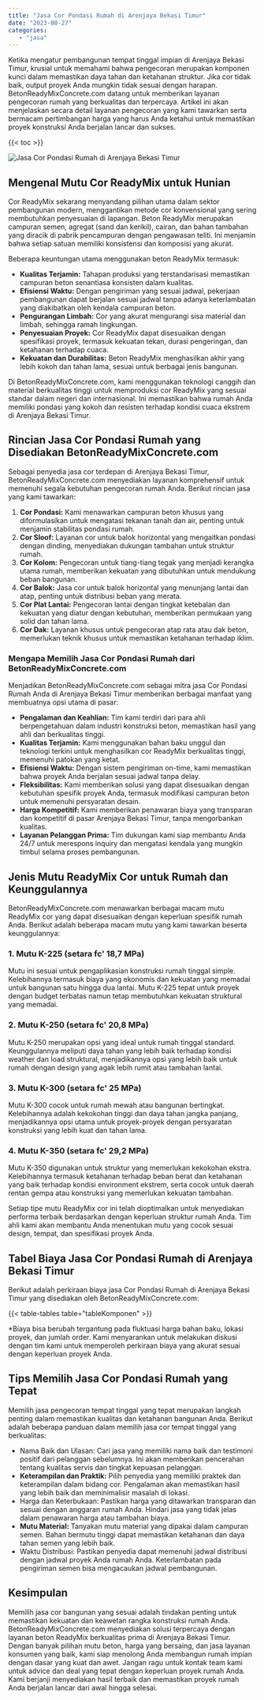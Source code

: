```yaml
---
title: "Jasa Cor Pondasi Rumah di Arenjaya Bekasi Timur"
date: "2023-08-27"
categories: 
   - "jasa"
---
```


Ketika mengatur pembangunan tempat tinggal impian di Arenjaya Bekasi Timur, krusial untuk memahami bahwa pengecoran merupakan komponen kunci dalam memastikan daya tahan dan ketahanan struktur. Jika cor tidak baik, output proyek Anda mungkin tidak sesuai dengan harapan. BetonReadyMixConcrete.com datang untuk memberikan layanan pengecoran rumah yang berkualitas dan terpercaya. Artikel ini akan menjelaskan secara detail layanan pengecoran yang kami tawarkan serta bermacam pertimbangan harga yang harus Anda ketahui untuk memastikan proyek konstruksi Anda berjalan lancar dan sukses.

{{< toc >}}

![Jasa Cor Pondasi Rumah di Arenjaya Bekasi Timur](https://betoncor8.github.io/cor/harga-beton-readymix-concrete%20(33).png)

## Mengenal Mutu Cor ReadyMix untuk Hunian

Cor ReadyMix sekarang menyandang pilihan utama dalam sektor pembangunan modern, menggantikan metode cor konvensional yang sering membutuhkan penyesuaian di lapangan. Beton ReadyMix merupakan campuran semen, agregat (sand dan kerikil), cairan, dan bahan tambahan yang diracik di pabrik pencampuran dengan pengawasan teliti. Ini menjamin bahwa setiap satuan memiliki konsistensi dan komposisi yang akurat.

Beberapa keuntungan utama menggunakan beton ReadyMix termasuk:

- **Kualitas Terjamin:** Tahapan produksi yang terstandarisasi memastikan campuran beton senantiasa konsisten dalam kualitas.
- **Efisiensi Waktu:** Dengan pengiriman yang sesuai jadwal, pekerjaan pembangunan dapat berjalan sesuai jadwal tanpa adanya keterlambatan yang diakibatkan oleh kendala campuran beton.
- **Pengurangan Limbah:** Cor yang akurat mengurangi sisa material dan limbah, sehingga ramah lingkungan.
- **Penyesuaian Proyek:** Cor ReadyMix dapat disesuaikan dengan spesifikasi proyek, termasuk kekuatan tekan, durasi pengeringan, dan ketahanan terhadap cuaca.
- **Kekuatan dan Durabilitas:** Beton ReadyMix menghasilkan akhir yang lebih kokoh dan tahan lama, sesuai untuk berbagai jenis bangunan.

Di BetonReadyMixConcrete.com, kami menggunakan teknologi canggih dan material berkualitas tinggi untuk memproduksi cor ReadyMix yang sesuai standar dalam negeri dan internasional. Ini memastikan bahwa rumah Anda memiliki pondasi yang kokoh dan resisten terhadap kondisi cuaca ekstrem di Arenjaya Bekasi Timur.

## Rincian Jasa Cor Pondasi Rumah yang Disediakan BetonReadyMixConcrete.com

Sebagai penyedia jasa cor terdepan di Arenjaya Bekasi Timur, BetonReadyMixConcrete.com menyediakan layanan komprehensif untuk memenuhi segala kebutuhan pengecoran rumah Anda. Berikut rincian jasa yang kami tawarkan:

1. **Cor Pondasi:** Kami menawarkan campuran beton khusus yang diformulasikan untuk mengatasi tekanan tanah dan air, penting untuk menjamin stabilitas pondasi rumah.
2. **Cor Sloof:** Layanan cor untuk balok horizontal yang mengaitkan pondasi dengan dinding, menyediakan dukungan tambahan untuk struktur rumah.
3. **Cor Kolom:** Pengecoran untuk tiang-tiang tegak yang menjadi kerangka utama rumah, memberikan kekuatan yang dibutuhkan untuk mendukung beban bangunan.
4. **Cor Balok:** Jasa cor untuk balok horizontal yang menunjang lantai dan atap, penting untuk distribusi beban yang merata.
5. **Cor Plat Lantai:** Pengecoran lantai dengan tingkat ketebalan dan kekuatan yang diatur dengan kebutuhan, memberikan permukaan yang solid dan tahan lama.
6. **Cor Dak:** Layanan khusus untuk pengecoran atap rata atau dak beton, memerlukan teknik khusus untuk memastikan ketahanan terhadap iklim.

### Mengapa Memilih Jasa Cor Pondasi Rumah dari BetonReadyMixConcrete.com

Menjadikan BetonReadyMixConcrete.com sebagai mitra jasa Cor Pondasi Rumah Anda di Arenjaya Bekasi Timur memberikan berbagai manfaat yang membuatnya opsi utama di pasar:

- **Pengalaman dan Keahlian:** Tim kami terdiri dari para ahli berpengetahuan dalam industri konstruksi beton, memastikan hasil yang ahli dan berkualitas tinggi.
- **Kualitas Terjamin:** Kami menggunakan bahan baku unggul dan teknologi terkini untuk menghasilkan cor ReadyMix berkualitas tinggi, memenuhi patokan yang ketat.
- **Efisiensi Waktu:** Dengan sistem pengiriman on-time, kami memastikan bahwa proyek Anda berjalan sesuai jadwal tanpa delay.
- **Fleksibilitas:** Kami memberikan solusi yang dapat disesuaikan dengan kebutuhan spesifik proyek Anda, termasuk modifikasi campuran beton untuk memenuhi persyaratan desain.
- **Harga Kompetitif:** Kami memberikan penawaran biaya yang transparan dan kompetitif di pasar Arenjaya Bekasi Timur, tanpa mengorbankan kualitas.
- **Layanan Pelanggan Prima:** Tim dukungan kami siap membantu Anda 24/7 untuk merespons inquiry dan mengatasi kendala yang mungkin timbul selama proses pembangunan.

## Jenis Mutu ReadyMix Cor untuk Rumah dan Keunggulannya

BetonReadyMixConcrete.com menawarkan berbagai macam mutu ReadyMix cor yang dapat disesuaikan dengan keperluan spesifik rumah Anda. Berikut adalah beberapa macam mutu yang kami tawarkan beserta keunggulannya:

### 1\. Mutu K-225 (setara fc' 18,7 MPa)

Mutu ini sesuai untuk pengaplikasian konstruksi rumah tinggal simple. Kelebihannya termasuk biaya yang ekonomis dan kekuatan yang memadai untuk bangunan satu hingga dua lantai. Mutu K-225 tepat untuk proyek dengan budget terbatas namun tetap membutuhkan kekuatan struktural yang memadai.

### 2\. Mutu K-250 (setara fc' 20,8 MPa)

Mutu K-250 merupakan opsi yang ideal untuk rumah tinggal standard. Keunggulannya meliputi daya tahan yang lebih baik terhadap kondisi weather dan load struktural, menjadikannya opsi yang lebih baik untuk rumah dengan design yang agak lebih rumit atau tambahan lantai.

### 3\. Mutu K-300 (setara fc' 25 MPa)

Mutu K-300 cocok untuk rumah mewah atau bangunan bertingkat. Kelebihannya adalah kekokohan tinggi dan daya tahan jangka panjang, menjadikannya opsi utama untuk proyek-proyek dengan persyaratan konstruksi yang lebih kuat dan tahan lama.

### 4\. Mutu K-350 (setara fc' 29,2 MPa)

Mutu K-350 digunakan untuk struktur yang memerlukan kekokohan ekstra. Kelebihannya termasuk ketahanan terhadap beban berat dan ketahanan yang baik terhadap kondisi environment ekstrem, serta cocok untuk daerah rentan gempa atau konstruksi yang memerlukan kekuatan tambahan.

Setiap tipe mutu ReadyMix cor ini telah dioptimalkan untuk menyediakan performa terbaik berdasarkan dengan keperluan struktur rumah Anda. Tim ahli kami akan membantu Anda menentukan mutu yang cocok sesuai design, tempat, dan spesifikasi proyek Anda.

## Tabel Biaya Jasa Cor Pondasi Rumah di Arenjaya Bekasi Timur

Berikut adalah perkiraan biaya jasa Cor Pondasi Rumah di Arenjaya Bekasi Timur yang disediakan oleh BetonReadyMixConcrete.com:

{{< table-tables table="tableKomponen" >}}

\*Biaya bisa berubah tergantung pada fluktuasi harga bahan baku, lokasi proyek, dan jumlah order. Kami menyarankan untuk melakukan diskusi dengan tim kami untuk memperoleh perkiraan biaya yang akurat sesuai dengan keperluan proyek Anda.

## Tips Memilih Jasa Cor Pondasi Rumah yang Tepat

Memilih jasa pengecoran tempat tinggal yang tepat merupakan langkah penting dalam memastikan kualitas dan ketahanan bangunan Anda. Berikut adalah beberapa panduan dalam memilih jasa cor tempat tinggal yang berkualitas:

- Nama Baik dan Ulasan: Cari jasa yang memiliki nama baik dan testimoni positif dari pelanggan sebelumnya. Ini akan memberikan pencerahan tentang kualitas servis dan tingkat kepuasan pelanggan.
- **Keterampilan dan Praktik:** Pilih penyedia yang memiliki praktek dan keterampilan dalam bidang cor. Pengalaman akan memastikan hasil yang lebih baik dan meminimalisir masalah di lokasi.
- Harga dan Keterbukaan: Pastikan harga yang ditawarkan transparan dan sesuai dengan anggaran rumah Anda. Hindari jasa yang tidak jelas dalam penawaran harga atau tambahan biaya.
- **Mutu Material:** Tanyakan mutu material yang dipakai dalam campuran semen. Bahan bermutu tinggi dapat memastikan ketahanan dan daya tahan semen yang lebih baik.
- Waktu Distribusi: Pastikan penyedia dapat memenuhi jadwal distribusi dengan jadwal proyek Anda rumah Anda. Keterlambatan pada pengiriman semen bisa mengacaukan jadwal pembangunan.

## Kesimpulan

Memilih jasa cor bangunan yang sesuai adalah tindakan penting untuk memastikan kekuatan dan keawetan rangka konstruksi rumah Anda. BetonReadyMixConcrete.com menyediakan solusi terpercaya dengan layanan beton ReadyMix berkualitas prima di Arenjaya Bekasi Timur. Dengan banyak pilihan mutu beton, harga yang bersaing, dan jasa layanan konsumen yang baik, kami siap menolong Anda membangun rumah impian dengan dasar yang kuat dan awet. Jangan ragu untuk kontak team kami untuk advice dan deal yang tepat dengan keperluan proyek rumah Anda. Kami berjanji menyediakan hasil terbaik dan memastikan proyek rumah Anda berjalan lancar dari awal hingga selesai.

